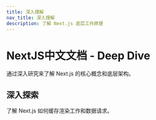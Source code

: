 ```yaml
---
title: 深入理解
nav_title: 深入理解
description: 了解 Next.js 底层工作原理
---
```


# NextJS中文文档 - Deep Dive

通过深入研究来了解 Next.js 的核心概念和底层架构。

## 深入探索

<div class="grid grid-cols-1 sm:grid-cols-2 gap-4">

<Card title="缓存" href="/nextjs-cn/app/deep-dive/caching">
  了解 Next.js 如何缓存渲染工作和数据请求。
</Card>

</div>
